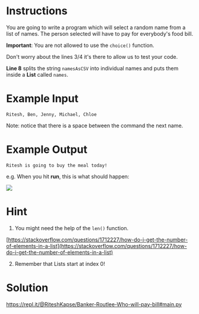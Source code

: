 

# Instructions

You are going to write a program which will select a random name from a list of names. The person selected will have to pay for everybody's food bill. 

**Important**: You are not allowed to use the `choice()` function.

Don't worry about the lines 3/4 it's there to allow us to test your code.

**Line 8** splits the string `namesAsCSV` into individual names and puts them inside a **List** called `names`. 

# Example Input

```
Ritesh, Ben, Jenny, Michael, Chloe
```

Note: notice that there is a space between the command the next name. 

# Example Output

```
Ritesh is going to buy the meal today!
```

e.g. When you hit **run**, this is what should happen: 

![](https://cdn.fs.teachablecdn.com/XV6rDhWlQpegmbsPcDlw)

# Hint

1. You might need the help of the `len()` function.   

[https://stackoverflow.com/questions/1712227/how-do-i-get-the-number-of-elements-in-a-list](https://stackoverflow.com/questions/1712227/how-do-i-get-the-number-of-elements-in-a-list)

2. Remember that Lists start at index 0!

# Solution

https://repl.it/@RiteshKapse/Banker-Routlee-Who-will-pay-bill#main.py